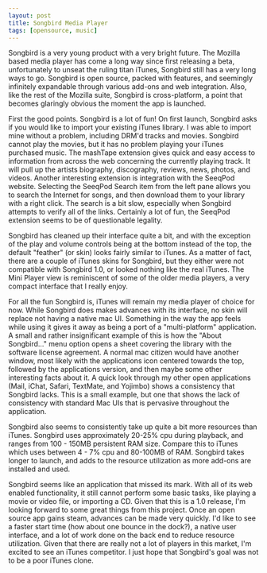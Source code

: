 ```yaml
--- 
layout: post
title: Songbird Media Player
tags: [opensource, music]
---
```


Songbird is a very young product with a very bright future. The Mozilla based media player has come a long way since first releasing a beta, unfortunately to unseat the ruling titan iTunes, Songbird still has a very long ways to go. Songbird is open source, packed with features, and seemingly infinitely expandable through various add-ons and web integration. Also, like the rest of the Mozilla suite, Songbird is cross-platform, a point that becomes glaringly obvious the moment the app is launched.

First the good points. Songbird is a lot of fun! On first launch, Songbird asks if you would like to import your existing iTunes library. I was able to import mine without a problem, including DRM'd tracks and movies. Songbird cannot play the movies, but it has no problem playing your iTunes purchased music. The mashTape extension gives quick and easy access to information from across the web concerning the currently playing track. It will pull up the artists biography, discography, reviews, news, photos, and videos. Another interesting extension is integration with the SeeqPod website. Selecting the SeeqPod Search item from the left pane allows you to search the Internet for songs, and then download them to your library with a right click. The search is a bit slow, especially when Songbird attempts to verify all of the links. Certainly a lot of fun, the SeeqPod extension seems to be of questionable legality.

Songbird has cleaned up their interface quite a bit, and with the exception of the play and volume controls being at the bottom instead of the top, the default "feather" (or skin) looks fairly similar to iTunes. As a matter of fact, there are a couple of iTunes skins for Songbird, but they either were not compatible with Songbird 1.0, or looked nothing like the real iTunes. The Mini Player view is reminiscent of some of the older media players, a very compact interface that I really enjoy.

For all the fun Songbird is, iTunes will remain my media player of choice for now. While Songbird does makes advances with its interface, no skin will replace not having a native mac UI. Something in the way the app feels while using it gives it away as being a port of a "multi-platform" application. A small and rather insignificant example of this is how the "About Songbird..." menu option opens a sheet covering the library with the software license agreement. A normal mac citizen would have another window, most likely with the applications icon centered towards the top, followed by the applications version, and then maybe some other interesting facts about it. A quick look through my other open applications (Mail, iChat, Safari, TextMate, and Yojimbo) shows a consistency that Songbird lacks. This is a small example, but one that shows the lack of consistency with standard Mac UIs that is pervasive throughout the application.

Songbird also seems to consistently take up quite a bit more resources than iTunes. Songbird uses approximately 20-25% cpu during playback, and ranges from 100 - 150MB persistent RAM size. Compare this to iTunes which uses between 4 - 7% cpu and 80-100MB of RAM. Songbird takes longer to launch, and adds to the resource utilization as more add-ons are installed and used.

Songbird seems like an application that missed its mark. With all of its web enabled functionality, it still cannot perform some basic tasks, like playing a movie or video file, or importing a CD. Given that this is a 1.0 release, I'm looking forward to some great things from this project. Once an open source app gains steam, advances can be made very quickly. I'd like to see a faster start time (how about one bounce in the dock?), a native user interface, and a lot of work done on the back end to reduce resource utilization. Given that there are really not a lot of players in this market, I'm excited to see an iTunes competitor. I just hope that Songbird's goal was not to be a poor iTunes clone.

